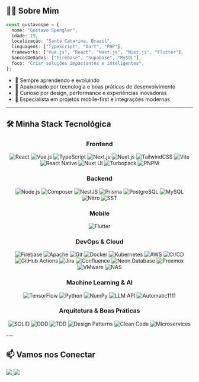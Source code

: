 ## 👨‍💻 Sobre Mim

```ts
const gustavospe = {
  nome: "Gustavo Spengler",
  idade: 19,
  localização: "Santa Catarina, Brazil",
  linguagens: ["TypeScript", "Dart", "PHP"],
  frameworks: ["Vue.js", "React", "Next.js", "Nuxt.js", "Flutter"],
  bancosDeDados: ["Firebase", "Supabase", "MySQL"],
  foco: "Criar soluções impactantes e inteligentes",
};
```

- 🧠 Sempre aprendendo e evoluindo
- 💜 Apaixonado por tecnologia e boas práticas de desenvolvimento
- 🧩 Curioso por design, performance e experiências inovadoras
- 📱 Especialista em projetos mobile-first e integrações modernas

---

## 🛠️ Minha Stack Tecnológica

<div align="center">
  
  ### Frontend
  
  ![React](https://img.shields.io/badge/React-20232A?style=for-the-badge&logo=react&logoColor=61DAFB)
  ![Vue.js](https://img.shields.io/badge/Vue.js-35495E?style=for-the-badge&logo=vue.js&logoColor=4FC08D)
  ![TypeScript](https://img.shields.io/badge/TypeScript-3178C6?style=for-the-badge&logo=typescript&logoColor=white)
  ![Next.js](https://img.shields.io/badge/Next.js-000000?style=for-the-badge&logo=nextdotjs&logoColor=white)
  ![Nuxt.js](https://img.shields.io/badge/Nuxt.js-00DC82?style=for-the-badge&logo=nuxtdotjs&logoColor=black)
  ![TailwindCSS](https://img.shields.io/badge/Tailwind_CSS-38B2AC?style=for-the-badge&logo=tailwind-css&logoColor=white)
  ![Vite](https://img.shields.io/badge/Vite-646CFF?style=for-the-badge&logo=vite&logoColor=white)
  ![React Native](https://img.shields.io/badge/React_Native-20232A?style=for-the-badge&logo=react&logoColor=61DAFB)
  ![Nuxt UI](https://img.shields.io/badge/Nuxt_UI-00DC82?style=for-the-badge&logo=nuxtdotjs&logoColor=black)
  ![Turbopack](https://img.shields.io/badge/Turbopack-000000?style=for-the-badge&logo=vercel&logoColor=white)
  ![PNPM](https://img.shields.io/badge/pnpm-F69220?style=for-the-badge&logo=pnpm&logoColor=white)

  ### Backend
  
  ![Node.js](https://img.shields.io/badge/Node.js-339933?style=for-the-badge&logo=nodedotjs&logoColor=white)
  ![Composer](https://img.shields.io/badge/Composer-885630?style=for-the-badge&logo=composer&logoColor=white)
  ![NestJS](https://img.shields.io/badge/NestJS-E0234E?style=for-the-badge&logo=nestjs&logoColor=white)
  ![Prisma](https://img.shields.io/badge/Prisma-2D3748?style=for-the-badge&logo=prisma&logoColor=white)
  ![PostgreSQL](https://img.shields.io/badge/PostgreSQL-316192?style=for-the-badge&logo=postgresql&logoColor=white)
  ![MySQL](https://img.shields.io/badge/MySQL-4479A1?style=for-the-badge&logo=mysql&logoColor=white)
  ![Nitro](https://img.shields.io/badge/Nitro-000000?style=for-the-badge&logo=nuxtdotjs&logoColor=white)
  ![SST](https://img.shields.io/badge/SST-E27152?style=for-the-badge&logo=serverless&logoColor=white)
  
  ### Mobile
  
  ![Flutter](https://img.shields.io/badge/Flutter-02569B?style=for-the-badge&logo=flutter&logoColor=white)
  
  ### DevOps & Cloud
  
  ![Firebase](https://img.shields.io/badge/Firebase-FFCA28?style=for-the-badge&logo=firebase&logoColor=black)
  ![Apache](https://img.shields.io/badge/Apache-D22128?style=for-the-badge&logo=apache&logoColor=white)
  ![Git](https://img.shields.io/badge/Git-F05032?style=for-the-badge&logo=git&logoColor=white)
  ![Docker](https://img.shields.io/badge/Docker-2496ED?style=for-the-badge&logo=docker&logoColor=white)
  ![Kubernetes](https://img.shields.io/badge/Kubernetes-326CE5?style=for-the-badge&logo=kubernetes&logoColor=white)
  ![AWS](https://img.shields.io/badge/AWS-232F3E?style=for-the-badge&logo=amazon-aws&logoColor=white)
  ![CI/CD](https://img.shields.io/badge/CI/CD-2088FF?style=for-the-badge&logo=github-actions&logoColor=white)
  ![GitHub Actions](https://img.shields.io/badge/GitHub_Actions-2088FF?style=for-the-badge&logo=github-actions&logoColor=white)
  ![Jira](https://img.shields.io/badge/Jira-0052CC?style=for-the-badge&logo=jira&logoColor=white)
  ![Confluence](https://img.shields.io/badge/Confluence-172B4D?style=for-the-badge&logo=confluence&logoColor=white)
  ![Neon Database](https://img.shields.io/badge/Neon_Database-00E599?style=for-the-badge&logo=neon&logoColor=black)
  ![Proxmox](https://img.shields.io/badge/Proxmox-E57000?style=for-the-badge&logoColor=white)
  ![VMware](https://img.shields.io/badge/VMware-607078?style=for-the-badge&logo=vmware&logoColor=white)
  ![NAS](https://img.shields.io/badge/NAS-4D4D4D?style=for-the-badge&logoColor=white)



  
  ### Machine Learning & AI
  
  ![TensorFlow](https://img.shields.io/badge/TensorFlow-FF6F00?style=for-the-badge&logo=tensorflow&logoColor=white)
  ![Python](https://img.shields.io/badge/Python-3776AB?style=for-the-badge&logo=python&logoColor=white)
  ![NumPy](https://img.shields.io/badge/NumPy-013243?style=for-the-badge&logo=numpy&logoColor=white)
  ![LLM API](https://img.shields.io/badge/LLM_API-10A37F?style=for-the-badge&logo=openai&logoColor=white)
  ![Automatic1111](https://img.shields.io/badge/Automatic1111-000000?style=for-the-badge&logo=pytorch&logoColor=white)
  
  ### Arquitetura & Boas Práticas
  
  ![SOLID](https://img.shields.io/badge/SOLID-494949?style=for-the-badge&logo=solid&logoColor=white)
  ![DDD](https://img.shields.io/badge/DDD-02569B?style=for-the-badge&logo=readthedocs&logoColor=white)
  ![TDD](https://img.shields.io/badge/TDD-025E8C?style=for-the-badge&logo=testcafe&logoColor=white)
  ![Design Patterns](https://img.shields.io/badge/Design_Patterns-6DB33F?style=for-the-badge&logo=spring&logoColor=white)
  ![Clean Code](https://img.shields.io/badge/Clean_Code-E44D26?style=for-the-badge&logo=html5&logoColor=white)
  ![Microservices](https://img.shields.io/badge/Microservices-1572B6?style=for-the-badge&logo=dotnet&logoColor=white)
</div>
---

## 📫 Vamos nos Conectar

<p>
  <a href="mailto:dev.gustavospengler@gmail.com">
    <img src="https://img.shields.io/badge/Email-8e44ad?style=for-the-badge&logo=gmail&logoColor=white" />
  </a>
  <a href="https://linkedin.com/in/seuperfil" target="_blank">
    <img src="https://img.shields.io/badge/LinkedIn-0A66C2?style=for-the-badge&logo=linkedin&logoColor=white" />
  </a>
</p>
